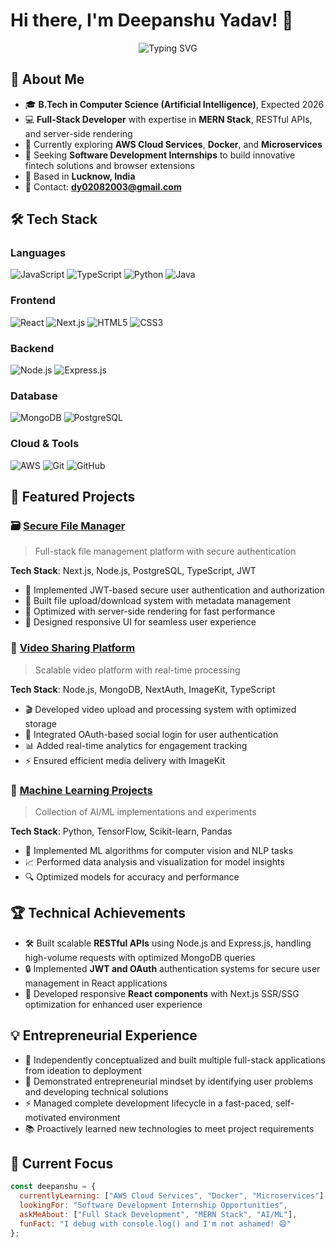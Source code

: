 # Hi there, I'm Deepanshu Yadav! 👋

<p align="center">
  <img src="https://readme-typing-svg.herokuapp.com?font=Fira+Code&pause=1000&color=00F7FF&center=true&vCenter=true&width=435&lines=Full+Stack+Developer;MERN+Stack+Enthusiast;AI%2FML+Student;Always+Learning+New+Tech!" alt="Typing SVG" />
</p>

## 🚀 About Me

- 🎓 **B.Tech in Computer Science (Artificial Intelligence)**, Expected 2026
- 💻 **Full-Stack Developer** with expertise in **MERN Stack**, RESTful APIs, and server-side rendering
- 🌱 Currently exploring **AWS Cloud Services**, **Docker**, and **Microservices**
- 🎯 Seeking **Software Development Internships** to build innovative fintech solutions and browser extensions
- 📍 Based in **Lucknow, India**
- 📧 Contact: **dy02082003@gmail.com**

## 🛠️ Tech Stack

### **Languages**
![JavaScript](https://img.shields.io/badge/-JavaScript-F7DF1E?style=flat-square&logo=javascript&logoColor=black)
![TypeScript](https://img.shields.io/badge/-TypeScript-3178C6?style=flat-square&logo=typescript&logoColor=white)
![Python](https://img.shields.io/badge/-Python-3776AB?style=flat-square&logo=python&logoColor=white)
![Java](https://img.shields.io/badge/-Java-007396?style=flat-square&logo=java&logoColor=white)

### **Frontend**
![React](https://img.shields.io/badge/-React-61DAFB?style=flat-square&logo=react&logoColor=black)
![Next.js](https://img.shields.io/badge/-Next.js-000000?style=flat-square&logo=nextdotjs&logoColor=white)
![HTML5](https://img.shields.io/badge/-HTML5-E34F26?style=flat-square&logo=html5&logoColor=white)
![CSS3](https://img.shields.io/badge/-CSS3-1572B6?style=flat-square&logo=css3&logoColor=white)

### **Backend**
![Node.js](https://img.shields.io/badge/-Node.js-339933?style=flat-square&logo=nodedotjs&logoColor=white)
![Express.js](https://img.shields.io/badge/-Express.js-000000?style=flat-square&logo=express&logoColor=white)

### **Database**
![MongoDB](https://img.shields.io/badge/-MongoDB-47A248?style=flat-square&logo=mongodb&logoColor=white)
![PostgreSQL](https://img.shields.io/badge/-PostgreSQL-336791?style=flat-square&logo=postgresql&logoColor=white)

### **Cloud & Tools**
![AWS](https://img.shields.io/badge/-AWS-232F3E?style=flat-square&logo=amazonaws&logoColor=white)
![Git](https://img.shields.io/badge/-Git-F05032?style=flat-square&logo=git&logoColor=white)
![GitHub](https://img.shields.io/badge/-GitHub-181717?style=flat-square&logo=github&logoColor=white)

## 🌟 Featured Projects

### 🗃️ [Secure File Manager](https://github.com/deepanshu-yadav/dropbox-clone)
> Full-stack file management platform with secure authentication

**Tech Stack**: Next.js, Node.js, PostgreSQL, TypeScript, JWT
- 🔐 Implemented JWT-based secure user authentication and authorization
- 📁 Built file upload/download system with metadata management
- 🚀 Optimized with server-side rendering for fast performance
- 🎨 Designed responsive UI for seamless user experience

### 🎥 [Video Sharing Platform](https://github.com/deepanshu-yadav/video-sharing-platform)
> Scalable video platform with real-time processing

**Tech Stack**: Node.js, MongoDB, NextAuth, ImageKit, TypeScript
- 🎬 Developed video upload and processing system with optimized storage
- 👥 Integrated OAuth-based social login for user authentication
- 📊 Added real-time analytics for engagement tracking
- ⚡ Ensured efficient media delivery with ImageKit

### 🤖 [Machine Learning Projects](https://github.com/deepanshu-yadav/machine-learning-projects)
> Collection of AI/ML implementations and experiments

**Tech Stack**: Python, TensorFlow, Scikit-learn, Pandas
- 🧠 Implemented ML algorithms for computer vision and NLP tasks
- 📈 Performed data analysis and visualization for model insights
- 🔍 Optimized models for accuracy and performance

## 🏆 Technical Achievements

- 🛠️ Built scalable **RESTful APIs** using Node.js and Express.js, handling high-volume requests with optimized MongoDB queries
- 🔒 Implemented **JWT and OAuth** authentication systems for secure user management in React applications
- 🎨 Developed responsive **React components** with Next.js SSR/SSG optimization for enhanced user experience

## 💡 Entrepreneurial Experience

- 🚀 Independently conceptualized and built multiple full-stack applications from ideation to deployment
- 🧠 Demonstrated entrepreneurial mindset by identifying user problems and developing technical solutions
- ⚡ Managed complete development lifecycle in a fast-paced, self-motivated environment
- 📚 Proactively learned new technologies to meet project requirements





## 🎯 Current Focus

```javascript
const deepanshu = {
  currentlyLearning: ["AWS Cloud Services", "Docker", "Microservices"],
  lookingFor: "Software Development Internship Opportunities",
  askMeAbout: ["Full Stack Development", "MERN Stack", "AI/ML"],
  funFact: "I debug with console.log() and I'm not ashamed! 😄"
};
